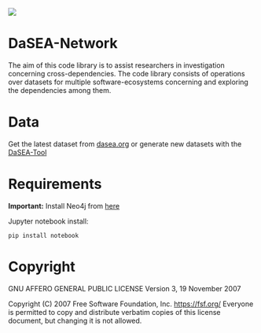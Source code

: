![](https://img.shields.io/badge/License-AGPL%20v3-blue.svg)


# DaSEA-Network

The aim of this code library is to assist researchers in investigation concerning cross-dependencies. The code library consists of operations over datasets for multiple software-ecosystems concerning and exploring the dependencies among them.

# Data
Get the latest dataset from [dasea.org](dasea.org) or generate new datasets with the [DaSEA-Tool](https://github.com/DaSEA-project/DASEA)

# Requirements

**Important:** Install Neo4j from [here](https://neo4j.com/docs/operations-manual/current/installation/)

Jupyter notebook install:
```
pip install notebook
```



# Copyright
GNU AFFERO GENERAL PUBLIC LICENSE
Version 3, 19 November 2007

Copyright (C) 2007 Free Software Foundation, Inc. <https://fsf.org/> Everyone is permitted to copy and distribute verbatim copies of this license document, but changing it is not allowed.